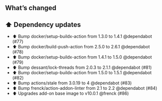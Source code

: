 ## What’s changed

## ⬆️ Dependency updates

- ⬆️ Bump docker/setup-buildx-action from 1.3.0 to 1.4.1 @dependabot (#77)
- ⬆️ Bump docker/build-push-action from 2.5.0 to 2.6.1 @dependabot (#78)
- ⬆️ Bump docker/setup-buildx-action from 1.4.1 to 1.5.0 @dependabot (#79)
- ⬆️ Bump dessant/lock-threads from 2.0.3 to 2.1.1 @dependabot (#81)
- ⬆️ Bump docker/setup-buildx-action from 1.5.0 to 1.5.1 @dependabot (#82)
- ⬆️ Bump actions/stale from 3.0.19 to 4 @dependabot (#83)
- ⬆️ Bump frenck/action-addon-linter from 2.1 to 2.2 @dependabot (#84)
- ⬆️ Upgrades add-on base image to v10.0.1 @frenck (#86)
